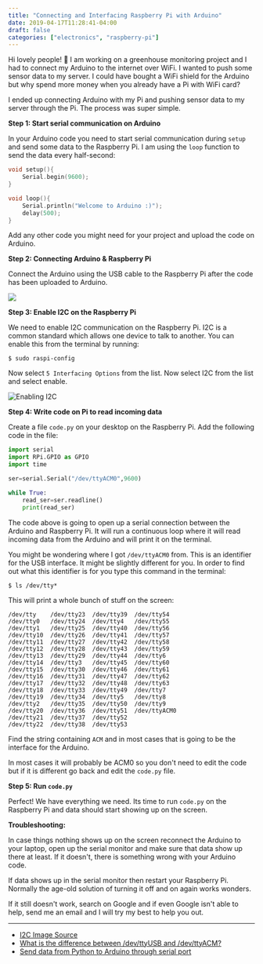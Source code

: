 ```yaml
---
title: "Connecting and Interfacing Raspberry Pi with Arduino"
date: 2019-04-17T11:28:41-04:00
draft: false
categories: ["electronics", "raspberry-pi"]
---
```


Hi lovely people! :wave: I am working on a greenhouse monitoring project and I had to connect my Arduino to the internet over WiFi. I wanted to push some sensor data to my server. I could have bought a WiFi shield for the Arduino but why spend more money when you already have a Pi with WiFi card?

I ended up connecting Arduino with my Pi and pushing sensor data to my server through the Pi. The process was super simple.

**Step 1: Start serial communication on Arduino**

In your Arduino code you need to start serial communication during `setup` and send some data to the Raspberry Pi. I am using the `loop` function to send the data every half-second:

```c
void setup(){
    Serial.begin(9600);
}

void loop(){
    Serial.println("Welcome to Arduino :)");
    delay(500);
}
```

Add any other code you might need for your project and upload the code on Arduino.

**Step 2: Connecting Arduino & Raspberry Pi**

Connect the Arduino using the USB cable to the Raspberry Pi after the code has been uploaded to Arduino.     

![](/images/raspberry/raspberry_arduino.png)


**Step 3: Enable I2C on the Raspberry Pi**

We need to enable I2C communication on the Raspberry Pi. I2C is a common standard which allows one device to talk to another. You can enable this from the terminal by running:

```
$ sudo raspi-config
```

Now select `5 Interfacing Options` from the list. Now select I2C from the list and select enable. 

![Enabling I2C](/images/raspberry/i2c-menu.png)

**Step 4: Write code on Pi to read incoming data**

Create a file `code.py` on your desktop on the Raspberry Pi. Add the following code in the file:


```python
import serial
import RPi.GPIO as GPIO
import time

ser=serial.Serial("/dev/ttyACM0",9600)  

while True:
    read_ser=ser.readline()
    print(read_ser)
```

The code above is going to open up a serial connection between the Arduino and Raspberry Pi. It will run a continuous loop where it will read incoming data from the Arduino and will print it on the terminal. 

You might be wondering where I got `/dev/ttyACM0` from. This is an identifier for the USB interface. It might be slightly different for you. In order to find out what this identifier is for you type this command in the terminal:

```
$ ls /dev/tty*
``` 

This will print a whole bunch of stuff on the screen:

```
/dev/tty    /dev/tty23  /dev/tty39  /dev/tty54      
/dev/tty0   /dev/tty24  /dev/tty4   /dev/tty55      
/dev/tty1   /dev/tty25  /dev/tty40  /dev/tty56      
/dev/tty10  /dev/tty26  /dev/tty41  /dev/tty57      
/dev/tty11  /dev/tty27  /dev/tty42  /dev/tty58      
/dev/tty12  /dev/tty28  /dev/tty43  /dev/tty59      
/dev/tty13  /dev/tty29  /dev/tty44  /dev/tty6       
/dev/tty14  /dev/tty3   /dev/tty45  /dev/tty60      
/dev/tty15  /dev/tty30  /dev/tty46  /dev/tty61      
/dev/tty16  /dev/tty31  /dev/tty47  /dev/tty62      
/dev/tty17  /dev/tty32  /dev/tty48  /dev/tty63      
/dev/tty18  /dev/tty33  /dev/tty49  /dev/tty7       
/dev/tty19  /dev/tty34  /dev/tty5   /dev/tty8       
/dev/tty2   /dev/tty35  /dev/tty50  /dev/tty9       
/dev/tty20  /dev/tty36  /dev/tty51  /dev/ttyACM0
/dev/tty21  /dev/tty37  /dev/tty52  
/dev/tty22  /dev/tty38  /dev/tty53  
```

Find the string containing `ACM` and in most cases that is going to be the interface for the Arduino. 

In most cases it will probably be ACM0 so you don't need to edit the code but if it is different go back and edit the `code.py` file. 


**Step 5: Run `code.py`**

Perfect! We have everything we need. Its time to run `code.py` on the Raspberry Pi and data should start showing up on the screen.

**Troubleshooting:**

In case things nothing shows up on the screen reconnect the Arduino to your laptop, open up the serial monitor and make sure that data show up there at least. If it doesn't, there is something wrong with your Arduino code. 

If data shows up in the serial monitor then restart your Raspberry Pi. Normally the age-old solution of turning it off and on again works wonders.

If it still doesn't work, search on Google and if even Google isn't able to help, send me an email and I will try my best to help you out. 

<hr>

- [I2C Image Source](https://learn.sparkfun.com/tutorials/raspberry-pi-spi-and-i2c-tutorial/all)
- [What is the difference between /dev/ttyUSB and /dev/ttyACM?](https://rfc1149.net/blog/2013/03/05/what-is-the-difference-between-devttyusbx-and-devttyacmx/)
- [Send data from Python to Arduino through serial port](https://raspberrypi.stackexchange.com/questions/67840/send-data-from-python-to-arduino-through-serial-port)